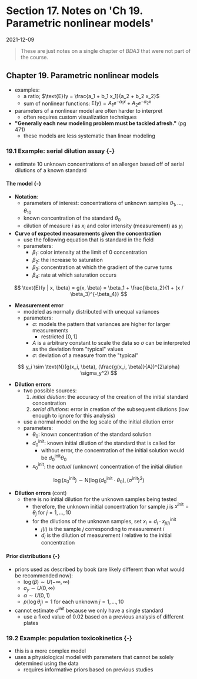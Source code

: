 # Section 17. Notes on 'Ch 19. Parametric nonlinear models'

2021-12-09



> These are just notes on a single chapter of *BDA3* that were not part of the course.

## Chapter 19. Parametric nonlinear models

- examples:
  - a ratio; $\text{E}(y = \frac{a_1 + b_1 x_1}{a_2 + b_2 x_2}$
  - sum of nonlinear functions: $\text{E}(y) = A_1 e^{-\alpha_1x} + A_2 e^{-\alpha_2x}$
- parameters of a nonlinear model are often harder to interpret
  - often requires custom visualization techniques
- **"Generally each new modeling problem must be tackled afresh."** (pg 471)
  - these models are less systematic than linear modeling

### 19.1 Example: serial dilution assay {-}

- estimate 10 unknown concentrations of an allergen based off of serial dilutions of a known standard

#### The model {-}

- **Notation**:
  - parameters of interest: concentrations of unknown samples $\theta_1, \dots, \theta_10$
  - known concentration of the standard $\theta_0$
  - dilution of measure $i$ as $x_i$ and color intensity (measurement) as $y_i$
- **Curve of expected measurements given the concentration**
  - use the following equation that is standard in the field
  - parameters:
    - $\beta_1$: color intensity at the limit of 0 concentration
    - $\beta_2$: the increase to saturation
    - $\beta_3$: concentration at which the gradient of the curve turns
    - $\beta_4$: rate at which saturation occurs

$$
\text{E}(y | x, \beta) =
  g(x, \beta) =
  \beta_1 + \frac{\beta_2}{1 + (x / \beta_3)^{-\beta_4}}
$$

- **Measurement error**
  - modeled as normally distributed with unequal variances
  - parameters:
    - $\alpha$: models the pattern that variances are higher for larger measurements
      - restricted $[0, 1]$
    - $A$ is a arbitrary constant to scale the data so $\sigma$ can be interpreted as the deviation from "typical" values
    - $\sigma$: deviation of a measure from the "typical"

$$
y_i \sim \text{N}(g(x_i, \beta), (\frac{g(x_i, \beta)}{A})^{2\alpha} \sigma_y^2)
$$

- **Dilution errors**
  - two possible sources:
    1. *initial dilution*: the accuracy of the creation of the initial standard concentration
    2. *serial dilutions*: error in creation of the subsequent dilutions (low enough to ignore for this analysis)
  - use a normal model on the log scale of the initial dilution error
  - parameters:
    - $\theta_0$: known concentration of the standard solution
    - $d_0^\text{init}$: known initial dilution of the standard that is called for
      - without error, the concentration of the initial solution would be $d_0^\text{init} \theta_0$
    - $x_0^\text{init}$: the *actual* (unknown) concentration of the initial dilution

$$
\log(x_0^\text{init}) \sim \text{N}(\log(d_0^\text{init} \cdot \theta_0), (\sigma^\text{init})^2)
$$

- **Dilution errors** (cont)
  - there is no initial dilution for the unknown samples being tested
    - therefore, the unknown initial concentration for sample $j$ is $x^\text{init} = \theta_j$ for $j = 1, \dots, 10$
    - for the dilutions of the unknown samples, set $x_i = d_i \cdot x_{j(i)}^\text{init}$
      - $j(i)$ is the sample $j$ corresponding to measurement $i$
      - $d_i$ is the dilution of measurement $i$ relative to the initial concentration

#### Prior distributions {-}

- priors used as described by book (are likely different than what would be recommended now):
  - $\log(\beta) \sim U(-\infty, \infty)$
  - $\sigma_y \sim U(0, \infty)$
  - $\alpha \sim U(0,1)$
  - $p(\log \theta_j) \propto 1$ for each unknown $j = 1, \dots, 10$
- cannot estimate $\sigma^\text{init}$ because we only have a single standard
  - use a fixed value of 0.02 based on a previous analysis of different plates

### 19.2 Example: population toxicokinetics {-}

- this is a more complex model
- uses a physiological model with parameters that cannot be solely determined using the data
  - requires informative priors based on previous studies
